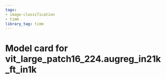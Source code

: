 ```yaml
---
tags:
- image-classification
- timm
library_tag: timm
---
```

# Model card for vit_large_patch16_224.augreg_in21k_ft_in1k